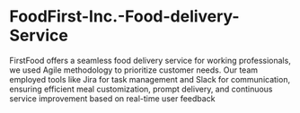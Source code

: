 # FoodFirst-Inc.-Food-delivery-Service
FirstFood offers a seamless food delivery service for working professionals, we used Agile methodology to prioritize customer needs. Our team employed tools like Jira for task management and Slack for communication, ensuring efficient meal customization, prompt delivery, and continuous service improvement based on real-time user feedback
